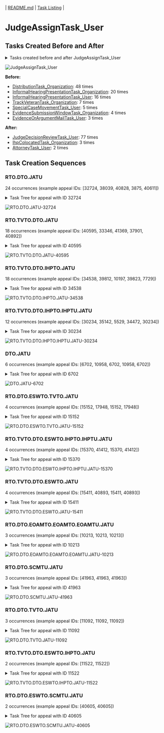 | [README.md](/README.md) | [Task Listing](tasklist.md) |

# JudgeAssignTask_User

## Tasks Created Before and After

<details><summary>Tasks created before and after JudgeAssignTask_User</summary>

```
digraph G {
rankdir="LR";
"JudgeAssignTask_User" -> "IhpColocatedTask_Organization" [label=3]
"SpecialCaseMovementTask_User" -> "JudgeAssignTask_User" [label=5]
"JudgeAssignTask_User" -> "JudgeDecisionReviewTask_User" [label=77]
"EvidenceSubmissionWindowTask_Organization" -> "JudgeAssignTask_User" [label=4]
"JudgeAssignTask_User" -> "AttorneyTask_User" [label=2]
"TrackVeteranTask_Organization" -> "JudgeAssignTask_User" [label=7]
"InformalHearingPresentationTask_User" -> "JudgeAssignTask_User" [label=16]
"EvidenceOrArgumentMailTask_User" -> "JudgeAssignTask_User" [label=3]
"DistributionTask_Organization" -> "JudgeAssignTask_User" [label=48]
"InformalHearingPresentationTask_Organization" -> "JudgeAssignTask_User" [label=20]
}
```
</details>

![JudgeAssignTask_User](dot/JudgeAssignTask_User.dot.png)

**Before:**

   * [DistributionTask_Organization](DistributionTask_Organization.md): 48 times
   * [InformalHearingPresentationTask_Organization](InformalHearingPresentationTask_Organization.md): 20 times
   * [InformalHearingPresentationTask_User](InformalHearingPresentationTask_User.md): 16 times
   * [TrackVeteranTask_Organization](TrackVeteranTask_Organization.md): 7 times
   * [SpecialCaseMovementTask_User](SpecialCaseMovementTask_User.md): 5 times
   * [EvidenceSubmissionWindowTask_Organization](EvidenceSubmissionWindowTask_Organization.md): 4 times
   * [EvidenceOrArgumentMailTask_User](EvidenceOrArgumentMailTask_User.md): 3 times

**After:**

   * [JudgeDecisionReviewTask_User](JudgeDecisionReviewTask_User.md): 77 times
   * [IhpColocatedTask_Organization](IhpColocatedTask_Organization.md): 3 times
   * [AttorneyTask_User](AttorneyTask_User.md): 2 times

## Task Creation Sequences

### RTO.DTO.JATU

24 occurrences (example appeal IDs: [32724, 38039, 40828, 3875, 40611])

<details><summary>Task Tree for appeal with ID 32724</summary>

```
@startuml
object 0.RootTask_Organization #66c2a5
object 1.DistributionTask_Organization #fc8d62
object 2.JudgeAssignTask_User #8da0cb
object 3.JudgeDecisionReviewTask_User #66c2a5
object 4.AttorneyTask_User #fc8d62
object 5.BvaDispatchTask_Organization #e5c494
object 6.BvaDispatchTask_User #e5c494
0.RootTask_Organization -- 1.DistributionTask_Organization
0.RootTask_Organization -- 2.JudgeAssignTask_User
0.RootTask_Organization -- 3.JudgeDecisionReviewTask_User
3.JudgeDecisionReviewTask_User -- 4.AttorneyTask_User
0.RootTask_Organization -- 5.BvaDispatchTask_Organization
5.BvaDispatchTask_Organization -- 6.BvaDispatchTask_User
@enduml
```
</details>

![RTO.DTO.JATU-32724](uml/RTO.DTO.JATU-32724.png)

### RTO.TVTO.DTO.JATU

18 occurrences (example appeal IDs: [40595, 33346, 41369, 37901, 40892])

<details><summary>Task Tree for appeal with ID 40595</summary>

```
@startuml
object 0.RootTask_Organization #66c2a5
object 1.TrackVeteranTask_Organization #8da0cb
object 2.DistributionTask_Organization #fc8d62
object 3.JudgeAssignTask_User #8da0cb
object 4.JudgeDecisionReviewTask_User #66c2a5
object 5.AttorneyTask_User #fc8d62
0.RootTask_Organization -- 1.TrackVeteranTask_Organization
0.RootTask_Organization -- 2.DistributionTask_Organization
0.RootTask_Organization -- 3.JudgeAssignTask_User
0.RootTask_Organization -- 4.JudgeDecisionReviewTask_User
4.JudgeDecisionReviewTask_User -- 5.AttorneyTask_User
@enduml
```
</details>

![RTO.TVTO.DTO.JATU-40595](uml/RTO.TVTO.DTO.JATU-40595.png)

### RTO.TVTO.DTO.IHPTO.JATU

18 occurrences (example appeal IDs: [34538, 39812, 10197, 39823, 7729])

<details><summary>Task Tree for appeal with ID 34538</summary>

```
@startuml
object 0.RootTask_Organization #66c2a5
object 1.TrackVeteranTask_Organization #8da0cb
object 2.DistributionTask_Organization #fc8d62
object 3.InformalHearingPresentationTask_Organization #ffd92f
object 4.JudgeAssignTask_User #8da0cb
object 5.JudgeDecisionReviewTask_User #66c2a5
object 6.AttorneyTask_User #fc8d62
object 7.BvaDispatchTask_Organization #e5c494
object 8.BvaDispatchTask_User #e5c494
object 9.BvaDispatchTask_User #e5c494
object 10.BvaDispatchTask_User #e5c494
0.RootTask_Organization -- 1.TrackVeteranTask_Organization
0.RootTask_Organization -- 2.DistributionTask_Organization
2.DistributionTask_Organization -- 3.InformalHearingPresentationTask_Organization
0.RootTask_Organization -- 4.JudgeAssignTask_User
0.RootTask_Organization -- 5.JudgeDecisionReviewTask_User
5.JudgeDecisionReviewTask_User -- 6.AttorneyTask_User
0.RootTask_Organization -- 7.BvaDispatchTask_Organization
7.BvaDispatchTask_Organization -- 8.BvaDispatchTask_User
7.BvaDispatchTask_Organization -- 9.BvaDispatchTask_User
7.BvaDispatchTask_Organization -- 10.BvaDispatchTask_User
@enduml
```
</details>

![RTO.TVTO.DTO.IHPTO.JATU-34538](uml/RTO.TVTO.DTO.IHPTO.JATU-34538.png)

### RTO.TVTO.DTO.IHPTO.IHPTU.JATU

12 occurrences (example appeal IDs: [30234, 35142, 5529, 34472, 30234])

<details><summary>Task Tree for appeal with ID 30234</summary>

```
@startuml
object 0.RootTask_Organization #66c2a5
object 1.TrackVeteranTask_Organization #8da0cb
object 2.DistributionTask_Organization #fc8d62
object 3.InformalHearingPresentationTask_Organization #ffd92f
object 4.InformalHearingPresentationTask_User #ffd92f
object 5.JudgeAssignTask_User #8da0cb
object 6.JudgeDecisionReviewTask_User #66c2a5
object 7.AttorneyTask_User #fc8d62
object 8.BvaDispatchTask_Organization #e5c494
object 9.BvaDispatchTask_User #e5c494
0.RootTask_Organization -- 1.TrackVeteranTask_Organization
0.RootTask_Organization -- 2.DistributionTask_Organization
2.DistributionTask_Organization -- 3.InformalHearingPresentationTask_Organization
3.InformalHearingPresentationTask_Organization -- 4.InformalHearingPresentationTask_User
0.RootTask_Organization -- 5.JudgeAssignTask_User
0.RootTask_Organization -- 6.JudgeDecisionReviewTask_User
6.JudgeDecisionReviewTask_User -- 7.AttorneyTask_User
0.RootTask_Organization -- 8.BvaDispatchTask_Organization
8.BvaDispatchTask_Organization -- 9.BvaDispatchTask_User
@enduml
```
</details>

![RTO.TVTO.DTO.IHPTO.IHPTU.JATU-30234](uml/RTO.TVTO.DTO.IHPTO.IHPTU.JATU-30234.png)

### DTO.JATU

6 occurrences (example appeal IDs: [6702, 10958, 6702, 10958, 6702])

<details><summary>Task Tree for appeal with ID 6702</summary>

```
@startuml
object 0.RootTask_Organization #66c2a5
object 1.TrackVeteranTask_Organization #8da0cb
object 2.DistributionTask_Organization #fc8d62
object 3.JudgeAssignTask_User #8da0cb
object 4.JudgeDecisionReviewTask_User #66c2a5
object 5.AttorneyTask_User #fc8d62
object 6.OtherColocatedTask_Organization #fc8d62
object 7.OtherColocatedTask_User #fc8d62
0.RootTask_Organization -- 1.TrackVeteranTask_Organization
0.RootTask_Organization -- 2.DistributionTask_Organization
0.RootTask_Organization -- 3.JudgeAssignTask_User
0.RootTask_Organization -- 4.JudgeDecisionReviewTask_User
4.JudgeDecisionReviewTask_User -- 5.AttorneyTask_User
5.AttorneyTask_User -- 6.OtherColocatedTask_Organization
6.OtherColocatedTask_Organization -- 7.OtherColocatedTask_User
@enduml
```
</details>

![DTO.JATU-6702](uml/DTO.JATU-6702.png)

### RTO.DTO.ESWTO.TVTO.JATU

4 occurrences (example appeal IDs: [15152, 17948, 15152, 17948])

<details><summary>Task Tree for appeal with ID 15152</summary>

```
@startuml
object 0.RootTask_Organization #66c2a5
object 1.DistributionTask_Organization #fc8d62
object 2.EvidenceSubmissionWindowTask_Organization #b3b3b3
object 3.TrackVeteranTask_Organization #8da0cb
object 4.JudgeAssignTask_User #8da0cb
object 5.JudgeDecisionReviewTask_User #66c2a5
object 6.AttorneyTask_User #fc8d62
object 7.JudgeDecisionReviewTask_User #66c2a5
object 8.BvaDispatchTask_Organization #e5c494
object 9.BvaDispatchTask_User #e5c494
0.RootTask_Organization -- 1.DistributionTask_Organization
1.DistributionTask_Organization -- 2.EvidenceSubmissionWindowTask_Organization
0.RootTask_Organization -- 3.TrackVeteranTask_Organization
0.RootTask_Organization -- 4.JudgeAssignTask_User
0.RootTask_Organization -- 5.JudgeDecisionReviewTask_User
5.JudgeDecisionReviewTask_User -- 6.AttorneyTask_User
0.RootTask_Organization -- 7.JudgeDecisionReviewTask_User
0.RootTask_Organization -- 8.BvaDispatchTask_Organization
8.BvaDispatchTask_Organization -- 9.BvaDispatchTask_User
@enduml
```
</details>

![RTO.DTO.ESWTO.TVTO.JATU-15152](uml/RTO.DTO.ESWTO.TVTO.JATU-15152.png)

### RTO.TVTO.DTO.ESWTO.IHPTO.IHPTU.JATU

4 occurrences (example appeal IDs: [15370, 41412, 15370, 41412])

<details><summary>Task Tree for appeal with ID 15370</summary>

```
@startuml
object 0.RootTask_Organization #66c2a5
object 1.TrackVeteranTask_Organization #8da0cb
object 2.DistributionTask_Organization #fc8d62
object 3.EvidenceSubmissionWindowTask_Organization #b3b3b3
object 4.InformalHearingPresentationTask_Organization #ffd92f
object 5.InformalHearingPresentationTask_User #ffd92f
object 6.JudgeAssignTask_User #8da0cb
object 7.JudgeDecisionReviewTask_User #66c2a5
object 8.AttorneyTask_User #fc8d62
object 9.BvaDispatchTask_Organization #e5c494
object 10.BvaDispatchTask_User #e5c494
0.RootTask_Organization -- 1.TrackVeteranTask_Organization
0.RootTask_Organization -- 2.DistributionTask_Organization
2.DistributionTask_Organization -- 3.EvidenceSubmissionWindowTask_Organization
2.DistributionTask_Organization -- 4.InformalHearingPresentationTask_Organization
4.InformalHearingPresentationTask_Organization -- 5.InformalHearingPresentationTask_User
0.RootTask_Organization -- 6.JudgeAssignTask_User
0.RootTask_Organization -- 7.JudgeDecisionReviewTask_User
7.JudgeDecisionReviewTask_User -- 8.AttorneyTask_User
0.RootTask_Organization -- 9.BvaDispatchTask_Organization
9.BvaDispatchTask_Organization -- 10.BvaDispatchTask_User
@enduml
```
</details>

![RTO.TVTO.DTO.ESWTO.IHPTO.IHPTU.JATU-15370](uml/RTO.TVTO.DTO.ESWTO.IHPTO.IHPTU.JATU-15370.png)

### RTO.TVTO.DTO.ESWTO.JATU

4 occurrences (example appeal IDs: [15411, 40893, 15411, 40893])

<details><summary>Task Tree for appeal with ID 15411</summary>

```
@startuml
object 0.RootTask_Organization #66c2a5
object 1.TrackVeteranTask_Organization #8da0cb
object 2.DistributionTask_Organization #fc8d62
object 3.EvidenceSubmissionWindowTask_Organization #b3b3b3
object 4.JudgeAssignTask_User #8da0cb
object 5.JudgeDecisionReviewTask_User #66c2a5
object 6.AttorneyTask_User #fc8d62
object 7.QualityReviewTask_Organization #66c2a5
object 8.QualityReviewTask_User #66c2a5
object 9.JudgeQualityReviewTask_User #8da0cb
object 10.BvaDispatchTask_Organization #e5c494
object 11.BvaDispatchTask_User #e5c494
object 12.BvaDispatchTask_User #e5c494
object 13.JudgeDispatchReturnTask_User #fc8d62
object 14.JudgeDispatchReturnTask_User #fc8d62
0.RootTask_Organization -- 1.TrackVeteranTask_Organization
0.RootTask_Organization -- 2.DistributionTask_Organization
2.DistributionTask_Organization -- 3.EvidenceSubmissionWindowTask_Organization
0.RootTask_Organization -- 4.JudgeAssignTask_User
0.RootTask_Organization -- 5.JudgeDecisionReviewTask_User
5.JudgeDecisionReviewTask_User -- 6.AttorneyTask_User
0.RootTask_Organization -- 7.QualityReviewTask_Organization
7.QualityReviewTask_Organization -- 8.QualityReviewTask_User
8.QualityReviewTask_User -- 9.JudgeQualityReviewTask_User
0.RootTask_Organization -- 10.BvaDispatchTask_Organization
10.BvaDispatchTask_Organization -- 11.BvaDispatchTask_User
10.BvaDispatchTask_Organization -- 12.BvaDispatchTask_User
12.BvaDispatchTask_User -- 13.JudgeDispatchReturnTask_User
12.BvaDispatchTask_User -- 14.JudgeDispatchReturnTask_User
@enduml
```
</details>

![RTO.TVTO.DTO.ESWTO.JATU-15411](uml/RTO.TVTO.DTO.ESWTO.JATU-15411.png)

### RTO.DTO.EOAMTO.EOAMTO.EOAMTU.JATU

3 occurrences (example appeal IDs: [10213, 10213, 10213])

<details><summary>Task Tree for appeal with ID 10213</summary>

```
@startuml
object 0.RootTask_Organization #66c2a5
object 1.DistributionTask_Organization #fc8d62
object 2.EvidenceOrArgumentMailTask_Organization #ffd92f
object 3.EvidenceOrArgumentMailTask_Organization #ffd92f
object 4.EvidenceOrArgumentMailTask_User #ffd92f
object 5.JudgeAssignTask_User #8da0cb
object 6.JudgeDecisionReviewTask_User #66c2a5
object 7.AttorneyTask_User #fc8d62
object 8.BvaDispatchTask_Organization #e5c494
object 9.BvaDispatchTask_User #e5c494
0.RootTask_Organization -- 1.DistributionTask_Organization
0.RootTask_Organization -- 2.EvidenceOrArgumentMailTask_Organization
2.EvidenceOrArgumentMailTask_Organization -- 3.EvidenceOrArgumentMailTask_Organization
3.EvidenceOrArgumentMailTask_Organization -- 4.EvidenceOrArgumentMailTask_User
0.RootTask_Organization -- 5.JudgeAssignTask_User
0.RootTask_Organization -- 6.JudgeDecisionReviewTask_User
6.JudgeDecisionReviewTask_User -- 7.AttorneyTask_User
0.RootTask_Organization -- 8.BvaDispatchTask_Organization
8.BvaDispatchTask_Organization -- 9.BvaDispatchTask_User
@enduml
```
</details>

![RTO.DTO.EOAMTO.EOAMTO.EOAMTU.JATU-10213](uml/RTO.DTO.EOAMTO.EOAMTO.EOAMTU.JATU-10213.png)

### RTO.DTO.SCMTU.JATU

3 occurrences (example appeal IDs: [41963, 41963, 41963])

<details><summary>Task Tree for appeal with ID 41963</summary>

```
@startuml
object 0.RootTask_Organization #66c2a5
object 1.DistributionTask_Organization #fc8d62
object 2.SpecialCaseMovementTask_User #a6d854
object 3.JudgeAssignTask_User #8da0cb
0.RootTask_Organization -- 1.DistributionTask_Organization
1.DistributionTask_Organization -- 2.SpecialCaseMovementTask_User
0.RootTask_Organization -- 3.JudgeAssignTask_User
@enduml
```
</details>

![RTO.DTO.SCMTU.JATU-41963](uml/RTO.DTO.SCMTU.JATU-41963.png)

### RTO.DTO.TVTO.JATU

3 occurrences (example appeal IDs: [11092, 11092, 11092])

<details><summary>Task Tree for appeal with ID 11092</summary>

```
@startuml
object 0.RootTask_Organization #66c2a5
object 1.DistributionTask_Organization #fc8d62
object 2.TrackVeteranTask_Organization #8da0cb
object 3.JudgeAssignTask_User #8da0cb
object 4.JudgeDecisionReviewTask_User #66c2a5
object 5.AttorneyTask_User #fc8d62
0.RootTask_Organization -- 1.DistributionTask_Organization
0.RootTask_Organization -- 2.TrackVeteranTask_Organization
0.RootTask_Organization -- 3.JudgeAssignTask_User
0.RootTask_Organization -- 4.JudgeDecisionReviewTask_User
4.JudgeDecisionReviewTask_User -- 5.AttorneyTask_User
@enduml
```
</details>

![RTO.DTO.TVTO.JATU-11092](uml/RTO.DTO.TVTO.JATU-11092.png)

### RTO.TVTO.DTO.ESWTO.IHPTO.JATU

2 occurrences (example appeal IDs: [11522, 11522])

<details><summary>Task Tree for appeal with ID 11522</summary>

```
@startuml
object 0.RootTask_Organization #66c2a5
object 1.TrackVeteranTask_Organization #8da0cb
object 2.DistributionTask_Organization #fc8d62
object 3.EvidenceSubmissionWindowTask_Organization #b3b3b3
object 4.InformalHearingPresentationTask_Organization #ffd92f
object 5.JudgeAssignTask_User #8da0cb
object 6.JudgeDecisionReviewTask_User #66c2a5
object 7.AttorneyTask_User #fc8d62
object 8.AttorneyRewriteTask_User #8da0cb
object 9.BvaDispatchTask_Organization #e5c494
object 10.BvaDispatchTask_User #e5c494
0.RootTask_Organization -- 1.TrackVeteranTask_Organization
0.RootTask_Organization -- 2.DistributionTask_Organization
2.DistributionTask_Organization -- 3.EvidenceSubmissionWindowTask_Organization
2.DistributionTask_Organization -- 4.InformalHearingPresentationTask_Organization
0.RootTask_Organization -- 5.JudgeAssignTask_User
0.RootTask_Organization -- 6.JudgeDecisionReviewTask_User
6.JudgeDecisionReviewTask_User -- 7.AttorneyTask_User
6.JudgeDecisionReviewTask_User -- 8.AttorneyRewriteTask_User
0.RootTask_Organization -- 9.BvaDispatchTask_Organization
9.BvaDispatchTask_Organization -- 10.BvaDispatchTask_User
@enduml
```
</details>

![RTO.TVTO.DTO.ESWTO.IHPTO.JATU-11522](uml/RTO.TVTO.DTO.ESWTO.IHPTO.JATU-11522.png)

### RTO.DTO.ESWTO.SCMTU.JATU

2 occurrences (example appeal IDs: [40605, 40605])

<details><summary>Task Tree for appeal with ID 40605</summary>

```
@startuml
object 0.RootTask_Organization #66c2a5
object 1.DistributionTask_Organization #fc8d62
object 2.EvidenceSubmissionWindowTask_Organization #b3b3b3
object 3.SpecialCaseMovementTask_User #a6d854
object 4.JudgeAssignTask_User #8da0cb
object 5.JudgeDecisionReviewTask_User #66c2a5
object 6.AttorneyTask_User #fc8d62
object 7.AttorneyRewriteTask_User #8da0cb
object 8.BvaDispatchTask_Organization #e5c494
object 9.BvaDispatchTask_User #e5c494
0.RootTask_Organization -- 1.DistributionTask_Organization
1.DistributionTask_Organization -- 2.EvidenceSubmissionWindowTask_Organization
1.DistributionTask_Organization -- 3.SpecialCaseMovementTask_User
0.RootTask_Organization -- 4.JudgeAssignTask_User
0.RootTask_Organization -- 5.JudgeDecisionReviewTask_User
5.JudgeDecisionReviewTask_User -- 6.AttorneyTask_User
5.JudgeDecisionReviewTask_User -- 7.AttorneyRewriteTask_User
0.RootTask_Organization -- 8.BvaDispatchTask_Organization
8.BvaDispatchTask_Organization -- 9.BvaDispatchTask_User
@enduml
```
</details>

![RTO.DTO.ESWTO.SCMTU.JATU-40605](uml/RTO.DTO.ESWTO.SCMTU.JATU-40605.png)

